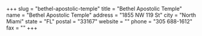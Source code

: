 +++
slug = "bethel-apostolic-temple"
title = "Bethel Apostolic Temple"
name = "Bethel Apostolic Temple"
address = "1855 NW 119 St"
city = "North Miami"
state = "FL"
postal = "33167"
website = ""
phone = "305 688-1612"
fax = ""
+++
